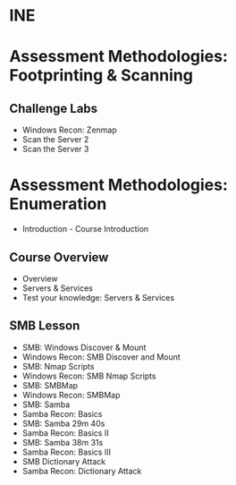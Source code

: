 # INE
# Assessment Methodologies: Footprinting & Scanning
## Challenge Labs
- Windows Recon: Zenmap
- Scan the Server 2
- Scan the Server 3
# Assessment Methodologies: Enumeration
- Introduction - Course Introduction
## Course Overview
- Overview
- Servers & Services
- Test your knowledge: Servers & Services
## SMB Lesson
- SMB: Windows Discover & Mount
- Windows Recon: SMB Discover and Mount
- SMB: Nmap Scripts
- Windows Recon: SMB Nmap Scripts
- SMB: SMBMap
- Windows Recon: SMBMap
- SMB: Samba
- Samba Recon: Basics 
- SMB: Samba 29m 40s
- Samba Recon: Basics II 
- SMB: Samba 38m 31s
- Samba Recon: Basics III 
- SMB Dictionary Attack
- Samba Recon: Dictionary Attack